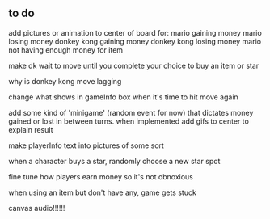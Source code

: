 ## to do

add pictures or animation to center of board for:
    mario gaining money
    mario losing money
    donkey kong gaining money
    donkey kong losing money
    mario not having enough money for item

make dk wait to move until you complete your choice to buy an item or star

why is donkey kong move lagging

change what shows in gameInfo box when it's time to hit move again

add some kind of 'minigame' (random event for now) that dictates money gained or lost in between turns. when implemented add gifs to center to explain result

make playerInfo text into pictures of some sort

when a character buys a star, randomly choose a new star spot

fine tune how players earn money so it's not obnoxious 

when using an item but don't have any, game gets stuck

canvas audio!!!!!!




